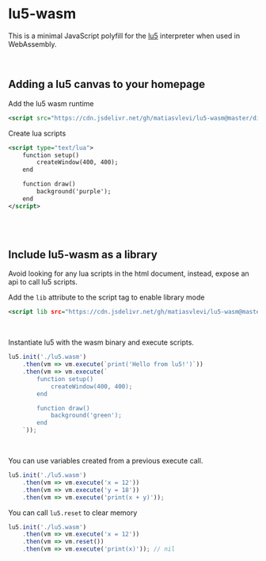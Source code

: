 # lu5-wasm

This is a minimal JavaScript polyfill for the [lu5](https://github.com/matiasvlevi/lu5) interpreter when used in WebAssembly.


<br/>


## Adding a lu5 canvas to your homepage

Add the lu5 wasm runtime

```xml
<script src="https://cdn.jsdelivr.net/gh/matiasvlevi/lu5-wasm@master/dist/lu5-wasm.min.js"></script>
```

Create lua scripts

```xml
<script type="text/lua">
    function setup()
        createWindow(400, 400);
    end

    function draw()
        background('purple');
    end
</script>
```


<br/>
<br/>

## Include lu5-wasm as a library

Avoid looking for any lua scripts in the html document, instead, expose an api to call lu5 scripts.

Add the `lib` attribute to the script tag to enable library mode

```xml
<script lib src="https://cdn.jsdelivr.net/gh/matiasvlevi/lu5-wasm@master/dist/lu5-wasm.min.js"></script>
```

<br/>

Instantiate lu5 with the wasm binary and execute scripts.

```js
lu5.init('./lu5.wasm')
    .then(vm => vm.execute(`print('Hello from lu5!')`))
    .then(vm => vm.execute(`
        function setup()
            createWindow(400, 400);
        end

        function draw()
            background('green');
        end
    `));
```

<br/>

You can use variables created from a previous execute call.

```js
lu5.init('./lu5.wasm')
    .then(vm => vm.execute('x = 12'))
    .then(vm => vm.execute('y = 18'))
    .then(vm => vm.execute('print(x + y)'));
```


You can call `lu5.reset` to clear memory

```js
lu5.init('./lu5.wasm')
    .then(vm => vm.execute('x = 12'))
    .then(vm => vm.reset())
    .then(vm => vm.execute('print(x)')); // nil
```